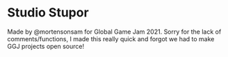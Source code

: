 # Studio Stupor

Made by @mortensonsam for Global Game Jam 2021. Sorry for the lack of comments/functions, I made this really quick and forgot we had to make GGJ projects open source!
